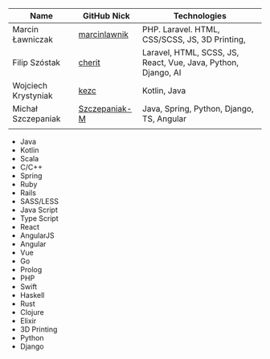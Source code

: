|           Name            |              GitHub Nick                                 |             Technologies                                        |
|---------------------------|----------------------------------------------------------|-----------------------------------------------------------------|
|    Marcin Ławniczak       | [marcinlawnik](https://github.com/marcinlawnik)          | PHP. Laravel. HTML, CSS/SCSS, JS, 3D Printing,                  |
|      Filip Szóstak        | [cherit](htt[s://github.com/cheriit)                     | Laravel, HTML, SCSS, JS, React, Vue, Java, Python, Django, AI   |
|    Wojciech Krystyniak    | [kezc](https://github.com/kezc)                          | Kotlin, Java                                                    |
|    Michał Szczepaniak     | [Szczepaniak-M](https://github.com/Szczepaniak-M)        | Java, Spring, Python, Django, TS, Angular                       |
||||

 - Java
 - Kotlin
 - Scala
 - C/C++
 - Spring
 - Ruby
 - Rails
 - SASS/LESS
 - Java Script
 - Type Script
 - React
 - AngularJS
 - Angular
 - Vue
 - Go
 - Prolog
 - PHP
 - Swift
 - Haskell
 - Rust
 - Clojure
 - Elixir
 - 3D Printing
 - Python
 - Django
